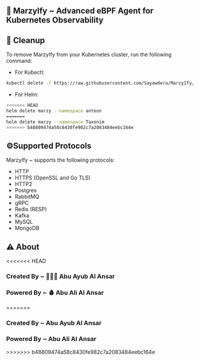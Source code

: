 ## 🚀 MarzyIfy ~ Advanced eBPF Agent for Kubernetes Observability


## 🧹 Cleanup

To remove MarzyIfy from your Kubernetes cluster, run the following command:

- For Kubectl:

```bash
kubectl delete -f https://raw.githubusercontent.com/Sayawdera/MarzyIfy/master/resources/MarzyIfy.yaml
```

- For Helm:

```bash
<<<<<<< HEAD
helm delete marzy --namespace anteon
=======
helm delete marzy --namespace Taxonim
>>>>>>> b48809474a58c8430fe982c7a2083484eebc164e
```



## ⚙️Supported Protocols

MarzyIfy ~ supports the following protocols:

- HTTP
- HTTPS (OpenSSL and Go TLS)
- HTTP2
- Postgres
- RabbitMQ
- gRPC
- Redis (RESP)
- Kafka
- MySQL
- MongoDB


## ⚠️ About

<<<<<<< HEAD
<h3>Created By ~ 👨🏻‍💻 Abu Ayub Al Ansar</h3>
<h3>Powered By ~ 🩸 Abu Ali Al Ansar</h3>
=======
<h3>Created By ~ Abu Ayub Al Ansar</h3>
<h3>Powered By ~ Abu Ali Al Ansar</h3>
>>>>>>> b48809474a58c8430fe982c7a2083484eebc164e
